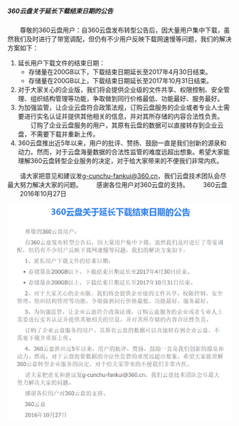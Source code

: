 ##### 360云盘关于延长下载结束日期的公告

&emsp;&emsp;尊敬的360云盘用户：自360云盘发布转型公告后，因大量用户集中下载，虽然我们及时进行了带宽调配，但仍有不少用户反映下载网速慢等问题，我们的解决方案如下：

 1. 延长用户下载文件的结束日期：
	- 存储量在200GB以下，下载结束日期延长至2017年4月30日结束。
	- 存储量在200GB以上，下载结束日期延长至2017年10月31日结束。
2. 对于大家关心的企业版，我们将会提供企业级的文件共享、权限控制、安全管理、组织结构管理等功能，争取做到同行价格最低、功能最好、服务最好。
3. 为加强监管，让企业云盘符合政策法规，订购云盘服务的企业或者专业人士需要进行实名认证并提供其他相关的信息，并对其所存储的内容合法性负责。<br>&emsp;&emsp;订购了企业云盘服务的用户，其原有云盘的数据可以直接转存到企业云盘，不需要下载并重新上传。
4. 360云盘推出近5年以来，用户的批评、赞扬、鼓励一直是我们创新的源泉和动力。然而，对于云盘海量数据的合法性监管的难度远超出想象。希望大家能理解360云盘转型企业服务的决定，对于给大家带来的不便我们非常内疚。

&emsp;&emsp;请大家把意见和建议发<g-cunchu-fankui@360.cn>，我们云盘技术团队会尽最大努力解决大家的问题。
&emsp;&emsp;感谢各位用户对360云盘的支持。
&emsp;&emsp;360云盘
&emsp;&emsp;2016年10月27日

<center>

![](./pic-1574320518197.png)

</center>